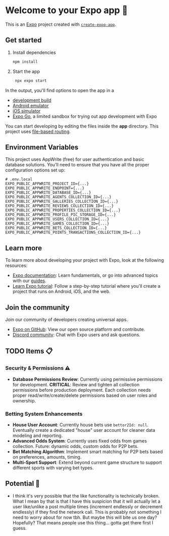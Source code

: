 # Welcome to your Expo app 👋

This is an [Expo](https://expo.dev) project created with [`create-expo-app`](https://www.npmjs.com/package/create-expo-app).

## Get started

1. Install dependencies

   ```bash
   npm install
   ```

2. Start the app

   ```bash
    npx expo start
   ```

In the output, you'll find options to open the app in a

- [development build](https://docs.expo.dev/develop/development-builds/introduction/)
- [Android emulator](https://docs.expo.dev/workflow/android-studio-emulator/)
- [iOS simulator](https://docs.expo.dev/workflow/ios-simulator/)
- [Expo Go](https://expo.dev/go), a limited sandbox for trying out app development with Expo

You can start developing by editing the files inside the **app** directory. This project uses [file-based routing](https://docs.expo.dev/router/introduction).

## Environment Variables

This project uses AppWrite (free) for user authentication and basic database solutions. You'll need to ensure that you have all the proper configuration options set up:

```plaintext
# .env.local
EXPO_PUBLIC_APPWRITE_PROJECT_ID={...}
EXPO_PUBLIC_APPWRITE_ENDPOINT={...}
EXPO_PUBLIC_APPWRITE_DATABASE_ID={...}
EXPO_PUBLIC_APPWRITE_AGENTS_COLLECTION_ID={...}
EXPO_PUBLIC_APPWRITE_GALLERIES_COLLECTION_ID={...}
EXPO_PUBLIC_APPWRITE_REVIEWS_COLLECTION_ID={...}
EXPO_PUBLIC_APPWRITE_PROPERTIES_COLLECTION_ID={...}
EXPO_PUBLIC_APPWRITE_PROFILE_PIC_STORAGE_ID={...}
EXPO_PUBLIC_APPWRITE_USERS_COLLECTION_ID={...}
EXPO_PUBLIC_APPWRITE_GAMES_COLLECTION_ID={...}
EXPO_PUBLIC_APPWRITE_BETS_COLLECTION_ID={...}
EXPO_PUBLIC_APPWRITE_POINTS_TRANSACTIONS_COLLECTION_ID={...}
```

## Learn more

To learn more about developing your project with Expo, look at the following resources:

- [Expo documentation](https://docs.expo.dev/): Learn fundamentals, or go into advanced topics with our [guides](https://docs.expo.dev/guides).
- [Learn Expo tutorial](https://docs.expo.dev/tutorial/introduction/): Follow a step-by-step tutorial where you'll create a project that runs on Android, iOS, and the web.

## Join the community

Join our community of developers creating universal apps.

- [Expo on GitHub](https://github.com/expo/expo): View our open source platform and contribute.
- [Discord community](https://chat.expo.dev): Chat with Expo users and ask questions.

## TODO Items 📋

### Security & Permissions ⚠️
- **Database Permissions Review**: Currently using permissive permissions for development. **CRITICAL**: Review and tighten all collection permissions before production deployment. Each collection needs proper read/write/create/delete permissions based on user roles and ownership.

### Betting System Enhancements
- **House User Account**: Currently house bets use `bettor2Id: null`. Eventually create a dedicated "house" user account for cleaner data modeling and reporting.
- **Advanced Odds System**: Currently uses fixed odds from games collection. Future: dynamic odds, custom odds for P2P bets.
- **Bet Matching Algorithm**: Implement smart matching for P2P bets based on preferences, amounts, timing.
- **Multi-Sport Support**: Extend beyond current game structure to support different sports with varying bet types.

## Potential 🐛

- I think it's very possible that the like functionality is technically broken. What I mean by that is that I have this suspicion that it will actually let a user like/unlike a post multiple times (increment endlessly or decrement endlessly) if they find the network call. This is probably not something I need to worry about for now tbh. But maybe this will bite us one day? Hopefully? That means people use this thing... gotta get there first I guess.
